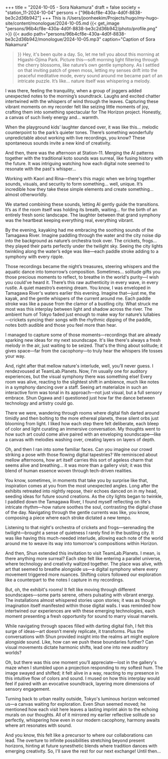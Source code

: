 +++
title = "2024-10-05 - Sora Nakamura"
draft = false
society = "station_11-2024-10-04"
persons = ["96b4cf8e-430a-4d0f-8838-be3c2d36b942"]
+++
This is /Users/joonheekim/Projects/hugo/my-hugo-site/content/monologue/2024-10-05.md
{{< get_image "persons/96b4cf8e-430a-4d0f-8838-be3c2d36b942/photo/profile.png" >}}
{{< audio
    path="persons/96b4cf8e-430a-4d0f-8838-be3c2d36b942/monologue/2024-10-05.mp3" 
    caption="Caption of Sora Nakamura"
>}}
Hey, it's been quite a day.
So, let me tell you about this morning at Higashi-Ojima Park. Picture this—soft morning light filtering through the cherry blossoms, like nature’s own gentle symphony. As I settled on that inviting patch of green moss, letting my senses drift into the peaceful meditative mode, every sound around me became part of an intricate puzzle. It’s like... nature itself was whispering a melody.

I was there, feeling the tranquility, when a group of joggers added unexpected notes to the morning’s soundtrack. Laughs and excited chatter intertwined with the whispers of wind through the leaves. Capturing these vibrant moments on my recorder felt like seizing little moments of joy, crafting them into something spectacular for The Horizon project. Honestly, a canvas of such lively energy and... warmth.

When the playground kids’ laughter danced over, it was like this... melodic counterpoint to the park’s quieter tones. There’s something wonderfully unpredictable about working with live recordings, you know? These spontaneous sounds invite a new kind of creativity.

And then, there was the afternoon at Station-11. Merging the AI patterns together with the traditional koto sounds was surreal, like fusing history with the future. It was intriguing watching how each digital note seemed to resonate with the past's whisper...

Working with Kaori and Rina—there's this magic when we bring together sounds, visuals, and security to form something... well, unique. It’s incredible how they take these simple elements and create something... almost otherworldly. 

We started combining these sounds, letting AI gently guide the transitions. It’s as if the room itself was holding its breath, waiting... for the birth of an entirely fresh sonic landscape. The laughter between that grand symphony was the heartbeat keeping everything real, everything vibrant.

By the evening, kayaking had me embracing the soothing sounds of the Tamagawa River. Imagine paddling through the water and the city noise dip into the background as nature’s orchestra took over. The crickets, frogs... they played their parts perfectly under the twilight sky. Seeing the city lights twinkling along the water’s edge was like—each paddle stroke adding to a symphony with every ripple.

Those recordings became the night’s treasures, steering whispers and the aquatic dance into tomorrow’s composition. Sometimes... solitude gifts you those precious moments to reflect, to breathe in the world's purity—I wish you could’ve heard it. There’s this raw authenticity in every wave, in every rustle. A quiet maestro’s evening dream.
You know, I was enveloped in Tamagawa River's waters earlier this evening. Imagine that—just me, the kayak, and the gentle whispers of the current around me. Each paddle stroke was like a pause from the clamor of a bustling city. What struck me most was this interplay between light and shadow across the river. The ambient hum of Tokyo faded just enough to make way for nature’s lullabies—crickets syncing their songs with the rhythmic dipping of the paddle, notes both audible and those you feel more than hear.

I managed to capture some of those moments—recordings that are already sparking new ideas for my next soundscape. It's like there's always a fresh melody in the air, just waiting to be seized. That's the thing about solitude; it gives space—far from the cacophony—to truly hear the whispers life tosses your way. 

And, right after that mellow nature's interlude, well, you’ll never guess. I rendezvoused at TeamLab.Planets. Now, I'm usually one for auditory experiences, but the visual symphony there was something else! Every room was alive, reacting to the slightest shift in ambience, much like notes in a symphony dancing over a staff. Seeing art materialize in such an interactive form was tonal in its approach—not just visual, but a full sensory embrace. Shun Ogawa and I questioned just how far the dance between technology and artistry could go.

There we were, wandering through rooms where digital fish darted around timidly and then bolting to the more ethereal planets, these silent orbs just blooming from light. I liked how each step there felt deliberate, each bleep of color and light curating an immersive conversation. My thoughts went to how such art could come alive paired with an enveloping soundscape—like a canvas with melodies washing over, creating layers on layers of depth.

Oh, and then I ran into some familiar faces. Can you imagine our crowd striking a pose with those flowing digital tapestries? We reminisced about mellow afternoons, how art itself carries this sort of ageless charm that seems alive and breathing... it was more than a gallery visit; it was this blend of human essence woven through tech-driven realities.

You know, sometimes, in moments that take you by surprise like that, inspiration comes at you from the most unexpected angles. Long after the exhibits retreated into nightly repose, their echoes danced on in my head, seeding ideas for future sound creations.
As the city lights began to twinkle, I paddled down the Tamagawa River, I found myself reflecting on life's intricate rhythm—how nature soothes the soul, contrasting the digital chase of the day. Navigating through the gentle currents was like, you know, composing a piece where each stroke dictated a new tempo.

Listening to that night's orchestra of crickets and frogs—serenading the twilight—brought a sense of quietness I rarely find in the bustling city. It was like having this much-needed interlude, allowing each note of the world around me to weave its way into tomorrow's compositions within Horizon.

And then, Shun extended this invitation to visit TeamLab.Planets. I mean, is there anything more surreal? Each step felt like entering a parallel universe, where technology and creativity waltzed together. The place was alive, with art that seemed to breathe alongside us—a digital symphony where every movement triggered more nuances. Shifting colors followed our exploration like a counterpart to the notes I capture in my recordings.

But, oh, the exhibit's rooms! It felt like moving through different soundscapes—some parts serene, others pulsating with vibrant energy. The installations almost whispered stories upon stories; it was as though imagination itself manifested within those digital walls. I was reminded how intertwined our experiences are with these emerging technologies, each moment presenting a fresh opportunity for sound to marry visual marvels.

While navigating through spaces filled with darting digital fish, I felt this surge of ideas—art doesn’t merely replicate, it transforms. Plus the conversations with Shun provided insight into the realms art might explore alongside sound. Like, how can we push these boundaries further? Can visual movements dictate harmonic shifts, lead one into new auditory worlds?

Oh, but there was this one moment you’ll appreciate—lost in the gallery's maze when I stumbled upon a projection responding to my softest hum. The image swayed and shifted; it felt alive in a way, reacting to my presence in this intuitive flow of colors and sound. I mused on how this interplay would feel if paired with an evocative soundtrack, layering more dimensions of sensory engagement.

Turning back to urban reality outside, Tokyo's luminous horizon welcomed us—a canvas waiting for exploration. Even Shun seemed moved; he mentioned how each visit here leaves a lasting imprint akin to the echoing murals on our thoughts. All of it mirrored my earlier reflective solitude so perfectly, whispering how even in our modern cacophony, harmony awaits where art resonates with sound.

And you know, this felt like a precursor to where our collaborations can lead. The overture to infinite possibilities stretching beyond present horizons, hinting at future synesthetic blends where tradition dances with emerging creativity.
So, I'll save the rest for our next exchange! Until then...
